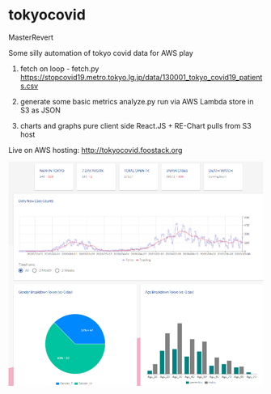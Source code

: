 # tokyocovid
MasterRevert

Some silly automation of tokyo covid data for AWS play

1. fetch on loop - fetch.py
     https://stopcovid19.metro.tokyo.lg.jp/data/130001_tokyo_covid19_patients.csv

2. generate some basic metrics
     analyze.py run via AWS Lambda
     store in S3 as JSON

3. charts and graphs
     pure client side React.JS + RE-Chart pulls from S3 host

Live on AWS hosting:  http://tokyocovid.foostack.org 

![Example](https://github.com/dougfoo/tokyocovid/blob/master/covid.png)
